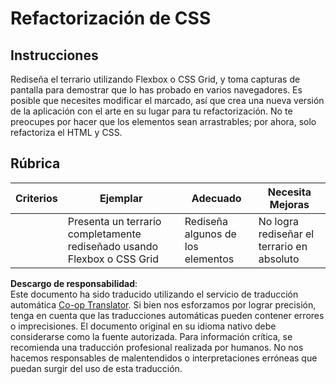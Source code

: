 <!--
CO_OP_TRANSLATOR_METADATA:
{
  "original_hash": "9d4d75af51aaccfe9af778f792c62919",
  "translation_date": "2025-08-24T12:10:23+00:00",
  "source_file": "3-terrarium/2-intro-to-css/assignment.md",
  "language_code": "es"
}
-->
# Refactorización de CSS

## Instrucciones

Rediseña el terrario utilizando Flexbox o CSS Grid, y toma capturas de pantalla para demostrar que lo has probado en varios navegadores. Es posible que necesites modificar el marcado, así que crea una nueva versión de la aplicación con el arte en su lugar para tu refactorización. No te preocupes por hacer que los elementos sean arrastrables; por ahora, solo refactoriza el HTML y CSS.

## Rúbrica

| Criterios | Ejemplar                                                         | Adecuado                      | Necesita Mejoras                     |
| --------- | ---------------------------------------------------------------- | ----------------------------- | ------------------------------------ |
|           | Presenta un terrario completamente rediseñado usando Flexbox o CSS Grid | Rediseña algunos de los elementos | No logra rediseñar el terrario en absoluto |

**Descargo de responsabilidad**:  
Este documento ha sido traducido utilizando el servicio de traducción automática [Co-op Translator](https://github.com/Azure/co-op-translator). Si bien nos esforzamos por lograr precisión, tenga en cuenta que las traducciones automáticas pueden contener errores o imprecisiones. El documento original en su idioma nativo debe considerarse como la fuente autorizada. Para información crítica, se recomienda una traducción profesional realizada por humanos. No nos hacemos responsables de malentendidos o interpretaciones erróneas que puedan surgir del uso de esta traducción.